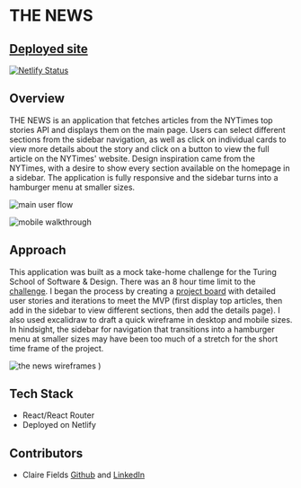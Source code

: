 # THE NEWS

## [Deployed site](https://the-news-2103.netlify.app/)

[![Netlify Status](https://api.netlify.com/api/v1/badges/f9b9f6a8-c0dd-46c5-8a63-189bf58b6c21/deploy-status)](https://app.netlify.com/sites/the-news-2103/deploys)

## Overview
THE NEWS is an application that fetches articles from the NYTimes top stories API and displays them on the main page. Users can select different sections from the sidebar navigation, as well as click on individual cards to view more details about the story and click on a button to view the full article on the NYTimes' website. Design inspiration came from the NYTimes, with a desire to show every section available on the homepage in a sidebar. The application is fully responsive and the sidebar turns into a hamburger menu at smaller sizes. 

![main user flow](https://user-images.githubusercontent.com/79113236/133473287-22ec0964-bb39-459c-a2d0-9b9111e1a997.gif)


![mobile walkthrough](https://user-images.githubusercontent.com/79113236/133666609-d55c9200-f5e3-4041-ba9c-0ddd59fcf611.gif)


## Approach
This application was built as a mock take-home challenge for the Turing School of Software & Design. There was an 8 hour time limit to the [challenge](https://mod4.turing.edu/projects/take_home/take_home_fe). I began the process by creating a [project board](https://github.com/clairefields15/news-app/projects/1) with detailed user stories and iterations to meet the MVP (first display top articles, then add in the sidebar to view different sections, then add the details page). I also used excalidraw to draft a quick wireframe in desktop and mobile sizes.
In hindsight, the sidebar for navigation that transitions into a hamburger menu at smaller sizes may have been too much of a stretch for the short time frame of the project.

![the news wireframes](https://user-images.githubusercontent.com/79113236/133473764-27a6a988-a6e0-48ca-8e7a-53e03f9ccc92.png)
)

## Tech Stack
- React/React Router
- Deployed on Netlify

## Contributors
- Claire Fields [Github](https://github.com/clairefields15/) and [LinkedIn](https://www.linkedin.com/in/clairefields15/)
